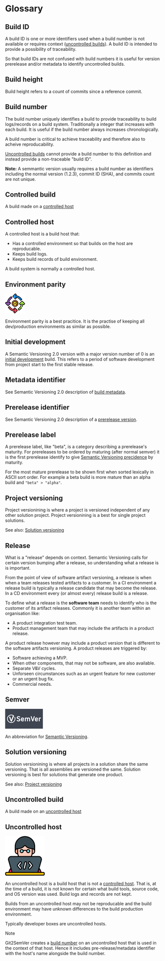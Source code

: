 ﻿---
uid: glossary
---


# Glossary


## Build ID

A build ID is one or more identifiers used when a build number is not available or requires context ([uncontrolled builds](#uncontrolled-build)).
A build ID is intended to provide a possibility of traceability.

So that build IDs are not confused with build numbers it is useful for version prerelease and/or metadata to identify uncontrolled builds.

## Build height

Build height refers to a count of commits since a reference commit.

## Build number

The build number uniquely identifies a build to provide traceability to build logs/records on a build system.
Traditionally a integer that increases with each build.
It is useful if the build number always increases chronologically.

A build number is critical to achieve traceability and therefore also to acheive reproducability.

[Uncontrolled builds](#uncontrolled-build) cannot provide a build number to this definition and instead provide a non-traceable "build ID".

**Note:** A semmantic version usually requires a build number as identifiers including the normal version (1.2.3),
commit ID (SHA), and commits count are not unique.

## Controlled build

A build made on a [controlled host](#controlled-host)

## Controlled host

A controlled host is a build host that:

* Has a controlled environment so that builds on the host are reproducable.
* Keeps build logs.
* Keeps build records of build environment.

A build system is normally a controlled host.

## Environment parity

![](../../Images/consistency_64x64.png)

Environment parity is a best pracitice.
It is the practise of keeping all dev/production environments as similar as possible.

## Initial development

A Semantic Versioning 2.0 version with a major version number of 0 is an [initial development](https://semver.org/#spec-item-4) build.
This refers to a period of software development from project start to the first stable release.

## Metadata identifier

See Semantic Versioning 2.0 description of [build metadata](https://semver.org/#spec-item-10).

## Prerelease identifier

See Semantic Versioning 2.0 description of a [prerelease version](https://semver.org/#spec-item-9).

## Prerelease label

A prerelease label, like "beta", is a category describing a prerelease's maturity.
For prereleases to be ordered by maturing (after normal semver) it is the first prerelease identify to give [Semantic Versioning precidence](https://semver.org/#spec-item-11) by maturity.

For the most mature prerelease to be shown first when sorted lexically in ASCII sort order.
For example a beta build is more mature than an alpha build and `"beta" > "alpha"`.

## Project versioning

Project versionining is where a project is versioned independent of any other solution project.
Project versionining is a best for single project solutions.

See also: [Solution versioning](#solution-versioning)

## Release

What is a "release" depends on context. 
Semantic Versioning calls for certain version bumping after a release,
so understanding what a release is is important.

From the point of view of software artifact versioning, a release is when when a team releases tested artifacts to a customer.
In a CI environment a release build is typically a release candidate that may become the release. 
In a CD environment every (or almost every) release build is a release.

To define what a release is the **software team** needs to identify who is the customer of its artifact releases. 
Commonly it is another team within an organisation like:

* A product integration test team.
* Product management team that may include the artifacts in a product release.

A product release however may include a product version that is different to the software artifacts versioning.
A product releases are triggered by:

* Software achieving a MVP.
* When other components, that may not be software, are also available.
* Separate V&V cycles.
* Unforseen circumstances such as an urgent feature for new customer or an urgent bug fix.
* Commercial needs.

## Semver

![](../../Images/SemVer122x64(dark).png)

An abbreviation for [Semantic Versioning](https://semver.org).


## Solution versioning

Solution versionining is where all projects in a solution share the same versioning.
That is all assemblies are versioned the same.
Solution versioning is best for solutions that generate one product.

See also: [Project versioning](#project-versioning)

## Uncontrolled build

A build made on an [uncontrolled host](#uncontrolled-host)

## Uncontrolled host

![](../../Images/developer.png)

An uncontrolled host is a build host that is not a [controlled host](#controlled-host).
That is, at the time of a build, it is not known for certain what build tools, source code, and OS version was used.
Build logs and records are not kept.

Builds from an uncontrolled host may not be reproducable and the build environment may have unknown differences to the build production environment.

Typically developer boxes are uncontrolled hosts.

> [!NOTE]
> Git2SemVer creates a [build number](#build-number) on an uncontrolled host that is used in the context of that host.
> Hence it includes pre-release/metadata identifier with the host's name alongside the build number.
